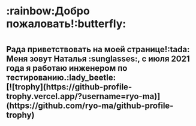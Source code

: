 <h1>:rainbow:Добро пожаловать!:butterfly:<h1>
<h2>Рада приветствовать на моей странице!:tada:</br>
Меня зовут Наталья :sunglasses:, с июля 2021 года я работаю 
  инженером по тестированию.:lady_beetle:</br>
[![trophy](https://github-profile-trophy.vercel.app/?username=ryo-ma)](https://github.com/ryo-ma/github-profile-trophy)
